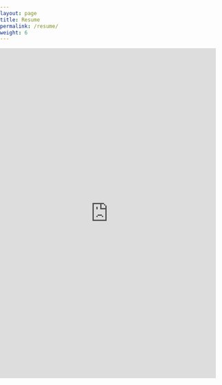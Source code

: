 ```yaml
---
layout: page
title: Resume
permalink: /resume/
weight: 6
---
```

<body style="margin:0px;padding:0px;overflow:hidden">
    <iframe src="https://drive.google.com/file/d/1-Rm9BT9ISwJ6lZxfPsjQOBPQxWZLXhj1/view?usp=sharing" height="768"
    style="position:relative; width:100%; border:none;" frameborder="0"></iframe>
</body>



<!--
old source for resume - src="https://drive.google.com/file/d/1192BE4nXHUbAo0wASqsyyegDBC8bVRiE/preview"
-->
